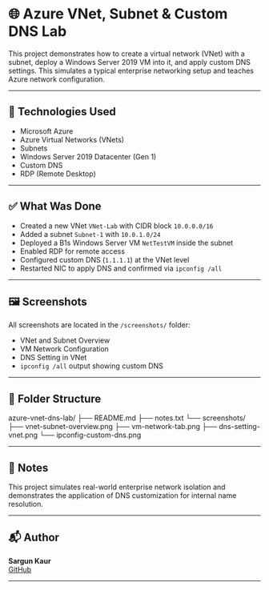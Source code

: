 # 🌐 Azure VNet, Subnet & Custom DNS Lab

This project demonstrates how to create a virtual network (VNet) with a subnet, deploy a Windows Server 2019 VM into it, and apply custom DNS settings. This simulates a typical enterprise networking setup and teaches Azure network configuration.

---

## 🧰 Technologies Used

- Microsoft Azure
- Azure Virtual Networks (VNets)
- Subnets
- Windows Server 2019 Datacenter (Gen 1)
- Custom DNS
- RDP (Remote Desktop)

---

## ✅ What Was Done

- Created a new VNet `VNet-Lab` with CIDR block `10.0.0.0/16`
- Added a subnet `Subnet-1` with `10.0.1.0/24`
- Deployed a B1s Windows Server VM `NetTestVM` inside the subnet
- Enabled RDP for remote access
- Configured custom DNS (`1.1.1.1`) at the VNet level
- Restarted NIC to apply DNS and confirmed via `ipconfig /all`

---

## 🖼️ Screenshots

All screenshots are located in the `/screenshots/` folder:
- VNet and Subnet Overview
- VM Network Configuration
- DNS Setting in VNet
- `ipconfig /all` output showing custom DNS

---

## 📁 Folder Structure

azure-vnet-dns-lab/ ├── README.md ├── notes.txt └── screenshots/ ├── vnet-subnet-overview.png ├── vm-network-tab.png ├── dns-setting-vnet.png └── ipconfig-custom-dns.png


---

## 📝 Notes

This project simulates real-world enterprise network isolation and demonstrates the application of DNS customization for internal name resolution.

---

## 📬 Author

**Sargun Kaur**  
[GitHub](https://github.com/sargunsk)

---

